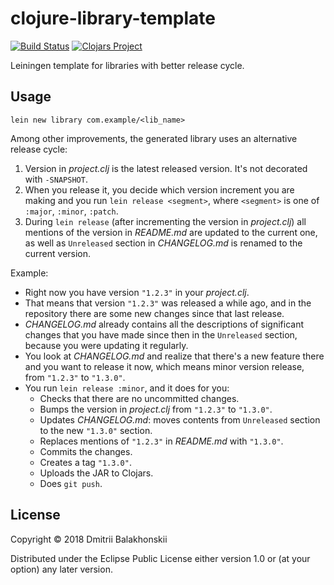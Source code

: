 # clojure-library-template

[![Build Status](https://travis-ci.org/dryewo/clojure-library-template.svg?branch=master)](https://travis-ci.org/dryewo/clojure-library-template)
[![Clojars Project](https://img.shields.io/clojars/v/library/lein-template.svg)](https://clojars.org/library/lein-template)


Leiningen template for libraries with better release cycle.

## Usage

    lein new library com.example/<lib_name>

Among other improvements, the generated library uses an alternative release cycle:

1. Version in _project.clj_ is the latest released version. It's not decorated with `-SNAPSHOT`.
2. When you release it, you decide which version increment you are making and you run `lein release <segment>`,
   where `<segment>` is one of `:major`, `:minor`, `:patch`.
3. During `lein release` (after incrementing the version in _project.clj_) all mentions of the version in _README.md_ are updated to the current one,
   as well as `Unreleased` section in _CHANGELOG.md_ is renamed to the current version.

Example:
- Right now you have version `"1.2.3"` in your _project.clj_.
- That means that version `"1.2.3"` was released a while ago, and in the repository there are some new changes since that last release.
- _CHANGELOG.md_ already contains all the descriptions of significant changes that you have made since then
  in the `Unreleased` section, because you were updating it regularly.
- You look at _CHANGELOG.md_ and realize that there's a new feature there and you want to release it now,
  which means minor version release, from `"1.2.3"` to `"1.3.0"`.
- You run `lein release :minor`, and it does for you:
  - Checks that there are no uncommitted changes.
  - Bumps the version in _project.clj_ from `"1.2.3"` to `"1.3.0"`.
  - Updates _CHANGELOG.md_: moves contents from `Unreleased` section to the new `"1.3.0"` section.
  - Replaces mentions of `"1.2.3"` in _README.md_ with `"1.3.0"`.
  - Commits the changes.
  - Creates a tag `"1.3.0"`.
  - Uploads the JAR to Clojars.
  - Does `git push`.

## License

Copyright © 2018 Dmitrii Balakhonskii

Distributed under the Eclipse Public License either version 1.0 or (at
your option) any later version.
